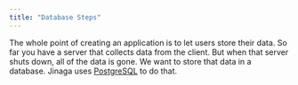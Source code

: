 ```yaml
---
title: "Database Steps"
---
```


The whole point of creating an application is to let users store their data.
So far you have a server that collects data from the client.
But when that server shuts down, all of the data is gone.
We want to store that data in a database.
Jinaga uses [PostgreSQL](https://www.postgresql.org/) to do that.